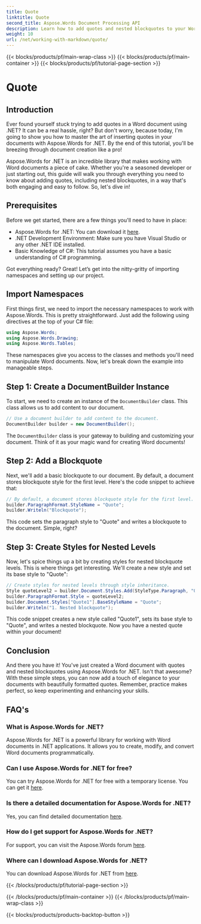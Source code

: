 ```yaml
---
title: Quote
linktitle: Quote
second_title: Aspose.Words Document Processing API
description: Learn how to add quotes and nested blockquotes to your Word documents using Aspose.Words for .NET. Follow this step-by-step guide to master document creation.
weight: 10
url: /net/working-with-markdown/quote/
---
```


{{< blocks/products/pf/main-wrap-class >}}
{{< blocks/products/pf/main-container >}}
{{< blocks/products/pf/tutorial-page-section >}}

# Quote

## Introduction

Ever found yourself stuck trying to add quotes in a Word document using .NET? It can be a real hassle, right? But don't worry, because today, I'm going to show you how to master the art of inserting quotes in your documents with Aspose.Words for .NET. By the end of this tutorial, you'll be breezing through document creation like a pro!

Aspose.Words for .NET is an incredible library that makes working with Word documents a piece of cake. Whether you're a seasoned developer or just starting out, this guide will walk you through everything you need to know about adding quotes, including nested blockquotes, in a way that's both engaging and easy to follow. So, let's dive in!

## Prerequisites

Before we get started, there are a few things you'll need to have in place:

- Aspose.Words for .NET: You can download it [here](https://releases.aspose.com/words/net/).
- .NET Development Environment: Make sure you have Visual Studio or any other .NET IDE installed.
- Basic Knowledge of C#: This tutorial assumes you have a basic understanding of C# programming.

Got everything ready? Great! Let’s get into the nitty-gritty of importing namespaces and setting up our project.

## Import Namespaces

First things first, we need to import the necessary namespaces to work with Aspose.Words. This is pretty straightforward. Just add the following using directives at the top of your C# file:

```csharp
using Aspose.Words;
using Aspose.Words.Drawing;
using Aspose.Words.Tables;
```

These namespaces give you access to the classes and methods you'll need to manipulate Word documents. Now, let's break down the example into manageable steps.

## Step 1: Create a DocumentBuilder Instance

To start, we need to create an instance of the `DocumentBuilder` class. This class allows us to add content to our document.

```csharp
// Use a document builder to add content to the document.
DocumentBuilder builder = new DocumentBuilder();
```

The `DocumentBuilder` class is your gateway to building and customizing your document. Think of it as your magic wand for creating Word documents!

## Step 2: Add a Blockquote

Next, we'll add a basic blockquote to our document. By default, a document stores blockquote style for the first level. Here's the code snippet to achieve that:

```csharp
// By default, a document stores blockquote style for the first level.
builder.ParagraphFormat.StyleName = "Quote";
builder.Writeln("Blockquote");
```

This code sets the paragraph style to "Quote" and writes a blockquote to the document. Simple, right?

## Step 3: Create Styles for Nested Levels

Now, let's spice things up a bit by creating styles for nested blockquote levels. This is where things get interesting. We'll create a new style and set its base style to "Quote":

```csharp
// Create styles for nested levels through style inheritance.
Style quoteLevel2 = builder.Document.Styles.Add(StyleType.Paragraph, "Quote1");
builder.ParagraphFormat.Style = quoteLevel2;
builder.Document.Styles["Quote1"].BaseStyleName = "Quote";
builder.Writeln("1. Nested blockquote");
```

This code snippet creates a new style called "Quote1", sets its base style to "Quote", and writes a nested blockquote. Now you have a nested quote within your document!

## Conclusion

And there you have it! You've just created a Word document with quotes and nested blockquotes using Aspose.Words for .NET. Isn't that awesome? With these simple steps, you can now add a touch of elegance to your documents with beautifully formatted quotes. Remember, practice makes perfect, so keep experimenting and enhancing your skills.

## FAQ's

### What is Aspose.Words for .NET?

Aspose.Words for .NET is a powerful library for working with Word documents in .NET applications. It allows you to create, modify, and convert Word documents programmatically.

### Can I use Aspose.Words for .NET for free?

You can try Aspose.Words for .NET for free with a temporary license. You can get it [here](https://purchase.aspose.com/temporary-license/).

### Is there a detailed documentation for Aspose.Words for .NET?

Yes, you can find detailed documentation [here](https://reference.aspose.com/words/net/).

### How do I get support for Aspose.Words for .NET?

For support, you can visit the Aspose.Words forum [here](https://forum.aspose.com/c/words/8).

### Where can I download Aspose.Words for .NET?

You can download Aspose.Words for .NET from [here](https://releases.aspose.com/words/net/).

{{< /blocks/products/pf/tutorial-page-section >}}

{{< /blocks/products/pf/main-container >}}
{{< /blocks/products/pf/main-wrap-class >}}

{{< blocks/products/products-backtop-button >}}
